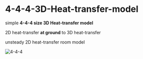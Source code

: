 # 4-4-4-3D-Heat-transfer-model

simple **4-4-4 size 3D Heat-transfer model**

2D heat-transfer **at ground** to 3D heat-transfer

unsteady 2D heat-transfer room model

<plotting of the code>
  
![4-4-4](https://user-images.githubusercontent.com/82522118/117492126-21b9ea00-afac-11eb-90e3-545500d3b990.jpg)


